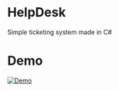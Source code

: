 # HelpDesk
Simple ticketing system made in C#

# Demo
[![Demo](https://img.youtube.com/vi/T3rw6OJqnYQ/0.jpg)](https://www.youtube.com/watch?v=T3rw6OJqnYQ)
